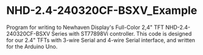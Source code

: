 # NHD-2.4-240320CF-BSXV_Example
Program for writing to Newhaven Display's Full-Color 2,4" TFT NHD-2.4-240320CF-BSXV Series with ST77898Vi controller. This code is designed for our 2.4" TFTs with 3-wire Serial and 4-wire Serial interface, and written for the Arduino Uno. 

